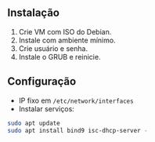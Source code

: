 ## Instalação
1. Crie VM com ISO do Debian.
2. Instale com ambiente mínimo.
3. Crie usuário e senha.
4. Instale o GRUB e reinicie.

## Configuração
- IP fixo em `/etc/network/interfaces`
- Instalar serviços:
```bash
sudo apt update
sudo apt install bind9 isc-dhcp-server -
```
